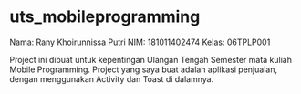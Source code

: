 # uts_mobileprogramming

Nama: Rany Khoirunnissa Putri
NIM: 181011402474
Kelas: 06TPLP001

Project ini dibuat untuk kepentingan Ulangan Tengah Semester mata kuliah Mobile Programming. Project yang saya buat adalah aplikasi penjualan, dengan menggunakan Activity dan Toast di dalamnya.
